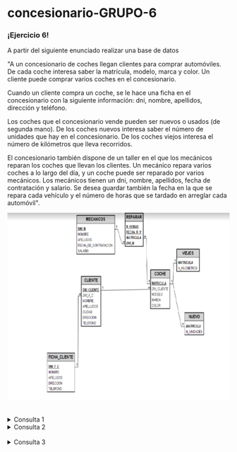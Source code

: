 # concesionario-GRUPO-6
<p>

### ¡Ejercicio 6!

A partir del siguiente enunciado realizar una base de datos


"A un concesionario de coches llegan clientes para comprar automóviles. De cada coche interesa saber la matrícula, modelo, marca y color. Un cliente puede comprar varios coches en el concesionario. 

Cuando un cliente compra un coche, se le hace una ficha en el concesionario con la siguiente información: dni, nombre, apellidos, dirección y teléfono.

Los coches que el concesionario vende pueden ser nuevos o usados (de segunda mano). De los coches nuevos interesa saber el número de unidades que hay en el concesionario. De los coches viejos interesa el número de kilómetros que lleva recorridos.

El concesionario también dispone de un taller en el que los mecánicos reparan los coches que llevan los clientes. Un mecánico repara varios coches a lo largo del día, y un coche puede ser reparado por varios mecánicos. 
Los mecánicos tienen un dni, nombre, apellidos, fecha de contratación y salario. Se desea guardar también la fecha en la que se repara cada vehículo y el número de horas que se tardado en arreglar cada automóvil".


<div>
  <img src="grafica.JPG" alt="Ejercicio grafico num 6">
</div>

</p>
<br>
<details><summary>Consulta 1</summary>
 
<p>
  
## Mostrar Solo los cohces de la marca TOYOTA con su modelo y matricula
  
  ```SQL
SELECT coches.modelo,coches.marca,coches.matricula
 FROM ejercicio_6.coches WHERE MARCA='TOYOTA';
```
  
<div>
  <img src="consulta1.PNG" alt="Consulta Num 1">
</div>
</p>
<br>
</details>
<details><summary>Consulta 2</summary>
  
<p>
  
# # Selecciona el nombre del cliente y la matrícula del coche que ha sido reparado por un mecánico con un salario superior a 1000
  
  ```SQL
SELECT clientes.nombre, coches.matricula
FROM clientes, coches, reparaciones, mecanicos
WHERE clientes.dni = coches.clientes_dni
AND coches.matricula = reparaciones.coches_matricula
AND reparaciones.mecanicos_dni = mecanicos.dni
AND mecanicos.salario > 1000;
```
  
<div>
  <img src="consulta2.PNG" alt="Consulta Num 2">
</div>
</p>
</details>
<br>
<details><summary>Consulta 3</summary>
  
<p>
  
## Seleciona el DNi del cliente y muestra su nombre y apellido tambien las caracteristicas del carro que le pertenece
  
  ```SQL
SELECT cl.nombre, cl.apellidos, cl.dni, co.matricula, co.modelo, co.marca, co.color
FROM clientes AS cl
INNER JOIN coches AS co ON cl.dni = co.clientes_dni;
```
  
<div>
  <img src="consulta3.PNG" alt="Consulta Num 3">
</div>
</p>
<br>
</details>


